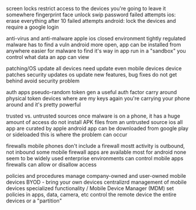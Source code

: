 screen locks
	restrict access to the devices
		you're going to leave it somewhere
	fingerprint
	face unlock
	swip
	password
	failed attempts
		ios: erase everything after 10 failed attempts
		android: lock the devices and require a google login

anti-virus and anti-malware 
	apple ios 
		closed environment tightly regulated
		malware has to find a vuln
	android 
		more open, app can be installed from anywhere
		easier for malware to find it's way in
	app run in a "sandbox"
		you control what data an app can view

patching/OS update
	all devices need update
		even mobile devices
	device patches 
		security updates
	os update
		new features, bug fixes
	do not get behind
		avoid security problem

auth apps
	pseudo-random token gen 
		a useful auth factor
	carry around physical token devices
		where are my keys again
	you're carrying your phone around
		and it's pretty powerful

trusted vs. untrusted sources
	once malware is on a phone, it has a huge amount of access
		do not install APK files from an untrusted source
	ios 
		all app are curated by apple
	android 
		app can be downloaded from google play or sideloaded
		this is where the problem can occur

firewalls 
	mobile phones don't include a firewall
		mostt activity is outbound, not inbound
	some mobile firewall apps are available
		most for android
		none seem to be widely used
	enterprise environments can control mobile apps
		firewalls can allow or disallow access

policies and procedures
	manage company-owned and user-owned mobile devices
		BYOD - bring your own devices
	centralizrd management of mobile devices
		specialized functionality / Mobile Device Manager (MDM)
	set policies in apps, data, camera, etc
		control the remote device
		the entire devices or a "partition"